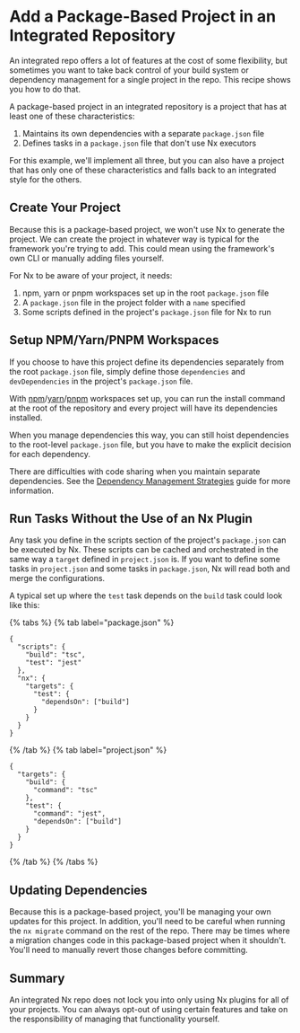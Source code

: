# Add a Package-Based Project in an Integrated Repository

An integrated repo offers a lot of features at the cost of some flexibility, but sometimes you want to take back control of your build system or dependency management for a single project in the repo. This recipe shows you how to do that.

A package-based project in an integrated repository is a project that has at least one of these characteristics:

1. Maintains its own dependencies with a separate `package.json` file
2. Defines tasks in a `package.json` file that don't use Nx executors

For this example, we'll implement all three, but you can also have a project that has only one of these characteristics and falls back to an integrated style for the others.

## Create Your Project

Because this is a package-based project, we won't use Nx to generate the project. We can create the project in whatever way is typical for the framework you're trying to add. This could mean using the framework's own CLI or manually adding files yourself.

For Nx to be aware of your project, it needs:

1. npm, yarn or pnpm workspaces set up in the root `package.json` file
2. A `package.json` file in the project folder with a `name` specified
3. Some scripts defined in the project's `package.json` file for Nx to run

## Setup NPM/Yarn/PNPM Workspaces

If you choose to have this project define its dependencies separately from the root `package.json` file, simply define those `dependencies` and `devDependencies` in the project's `package.json` file.

With [npm](https://docs.npmjs.com/cli/v7/using-npm/workspaces)/[yarn](https://classic.yarnpkg.com/lang/en/docs/workspaces/)/[pnpm](https://pnpm.io/workspaces) workspaces set up, you can run the install command at the root of the repository and every project will have its dependencies installed.

When you manage dependencies this way, you can still hoist dependencies to the root-level `package.json` file, but you have to make the explicit decision for each dependency.

There are difficulties with code sharing when you maintain separate dependencies. See the [Dependency Management Strategies](/concepts/decisions/dependency-management) guide for more information.

## Run Tasks Without the Use of an Nx Plugin

Any task you define in the scripts section of the project's `package.json` can be executed by Nx. These scripts can be cached and orchestrated in the same way a `target` defined in `project.json` is. If you want to define some tasks in `project.json` and some tasks in `package.json`, Nx will read both and merge the configurations.

A typical set up where the `test` task depends on the `build` task could look like this:

{% tabs %}
{% tab label="package.json" %}

```jsonc {% fileName="package.json"%}
{
  "scripts": {
    "build": "tsc",
    "test": "jest"
  },
  "nx": {
    "targets": {
      "test": {
        "dependsOn": ["build"]
      }
    }
  }
}
```

{% /tab %}
{% tab label="project.json" %}

```jsonc {% fileName="project.json"%}
{
  "targets": {
    "build": {
      "command": "tsc"
    },
    "test": {
      "command": "jest",
      "dependsOn": ["build"]
    }
  }
}
```

{% /tab %}
{% /tabs %}

## Updating Dependencies

Because this is a package-based project, you'll be managing your own updates for this project. In addition, you'll need to be careful when running the `nx migrate` command on the rest of the repo. There may be times where a migration changes code in this package-based project when it shouldn't. You'll need to manually revert those changes before committing.

## Summary

An integrated Nx repo does not lock you into only using Nx plugins for all of your projects. You can always opt-out of using certain features and take on the responsibility of managing that functionality yourself.
